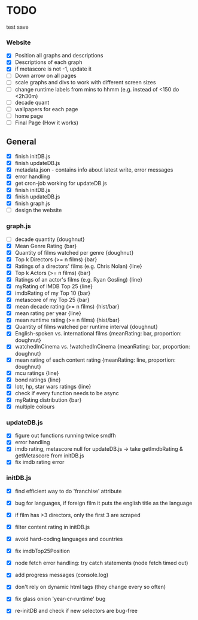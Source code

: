 # TODO

test save

### Website
- [x] Position all graphs and descriptions
- [x] Descriptions of each graph
- [x] if metascore is not -1, update it 
- [ ] Down arrow on all pages
- [ ] scale graphs and divs to work with different screen sizes
- [ ] change runtime labels from mins to hhmm (e.g. instead of <150 do <2h30m)
- [ ] decade quant
- [ ] wallpapers for each page
- [ ] home page
- [ ] Final Page (How it works)

## General
- [x] finish initDB.js
- [x] finish updateDB.js
- [x] metadata.json - contains info about latest write, error messages
- [x] error handling
- [x] get cron-job working for updateDB.js
- [x] finish initDB.js
- [x] finish updateDB.js
- [x] finish graph.js
- [ ] design the website

### graph.js
- [ ] decade quantity {doughnut}
- [x] Mean Genre Rating {bar}
- [x] Quantity of films watched per genre {doughnut}
- [x] Top k Directors (>= n films) {bar}
- [x] Ratings of a directors' films (e.g. Chris Nolan) {line}
- [x] Top k Actors (>= n films) {bar}
- [x] Ratings of an actor's films (e.g. Ryan Gosling) {line}
- [x] myRating of IMDB Top 25 {line}
- [x] imdbRating of my Top 10 {bar}
- [x] metascore of my Top 25 {bar}
- [x] mean decade rating (>= n films) {hist/bar}
- [x] mean rating per year {line}
- [x] mean runtime rating (>= n films) {hist/bar}
- [x] Quantity of films watched per runtime interval {doughnut}
- [x] English-spoken  vs. international films {meanRating: bar, proportion: doughnut}
- [x] watchedInCinema vs. !watchedInCinema    {meanRating: bar, proportion: doughnut}
- [x] mean rating of each content rating {meanRating: line, proportion: doughnut}
- [x] mcu ratings {line}
- [x] bond ratings {line}
- [x] lotr, hp, star wars ratings {line}
- [x] check if every function needs to be async
- [x] myRating distribution {bar}
- [x] multiple colours

### updateDB.js
- [x] figure out functions running twice smdfh
- [x] error handling
- [x] imdb rating, metascore null for updateDB.js -> take getImdbRating & getMetascore from initDB.js
- [x] fix imdb rating error

### initDB.js
- [x] find efficient way to do 'franchise' attribute
- [x] bug for languages, if foreign film it puts the english title as the language
- [x] if film has >3 directors, only the first 3 are scraped
- [x] filter content rating in initDB.js
- [x] avoid hard-coding languages and countries
- [x] fix imdbTop25Position
- [x] node fetch error handling: try catch statements (node fetch timed out)
- [x] add progress messages (console.log)
- [x] don't rely on dynamic html tags (they change every so often)
- [x] fix glass onion 'year-cr-runtime' bug
- [x] re-initDB and check if new selectors are bug-free

